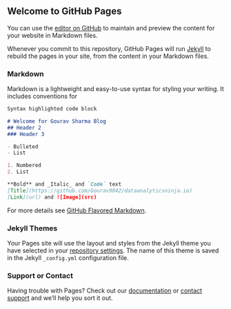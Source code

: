 ## Welcome to GitHub Pages

You can use the [editor on GitHub](https://github.com/Gourav9042/EDA/edit/master/README.md) to maintain and preview the content for your website in Markdown files.

Whenever you commit to this repository, GitHub Pages will run [Jekyll](https://jekyllrb.com/) to rebuild the pages in your site, from the content in your Markdown files.

### Markdown

Markdown is a lightweight and easy-to-use syntax for styling your writing. It includes conventions for

```markdown
Syntax highlighted code block

# Welcome for Gourav Sharma Blog 
## Header 2
### Header 3

- Bulleted
- List

1. Numbered
2. List

**Bold** and _Italic_ and `Code` text
[Title](https://github.com/Gourav9042/dataanalyticsninja.io)
[Link](url) and ![Image](src)
```

For more details see [GitHub Flavored Markdown](https://guides.github.com/features/mastering-markdown/).

### Jekyll Themes

Your Pages site will use the layout and styles from the Jekyll theme you have selected in your [repository settings](https://github.com/Gourav9042/EDA/settings). The name of this theme is saved in the Jekyll `_config.yml` configuration file.

### Support or Contact

Having trouble with Pages? Check out our [documentation](https://help.github.com/categories/github-pages-basics/) or [contact support](https://github.com/contact) and we’ll help you sort it out.
